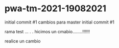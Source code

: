 # pwa-tm-2021-19082021

initial commit #1 cambios para master
initial commit #1

rama test ... . .  hicimos un cmabio........!!!!!!

realice un cambio
